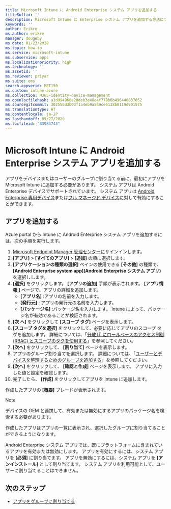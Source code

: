```yaml
---
title: Microsoft Intune に Android Enterprise システム アプリを追加する
titleSuffix: ''
description: Microsoft Intune に Enterprise システム アプリを追加する方法について説明します。
keywords: ''
author: Erikre
ms.author: erikre
manager: dougeby
ms.date: 01/23/2020
ms.topic: how-to
ms.service: microsoft-intune
ms.subservice: apps
ms.localizationpriority: high
ms.technology: ''
ms.assetid: ''
ms.reviewer: priyar
ms.suite: ems
search.appverid: MET150
ms.custom: intune-azure
ms.collection: M365-identity-device-management
ms.openlocfilehash: a1d994960e28deb3e48e4f778b6b496440037052
ms.sourcegitcommit: 302556d3b03f1a4eb9a5a9ce6138b8119d901575
ms.translationtype: HT
ms.contentlocale: ja-JP
ms.lasthandoff: 05/27/2020
ms.locfileid: "83984743"
---
```

# <a name="add-android-enterprise-system-apps-to-microsoft-intune"></a>Microsoft Intune に Android Enterprise システム アプリを追加する

アプリをデバイスまたはユーザーのグループに割り当てる前に、最初にアプリを Microsoft Intune に追加する必要があります。 システム アプリは Android Enterprise デバイスでサポートされています。 システム アプリは [Android Enterprise 専用デバイス](../enrollment/android-kiosk-enroll.md)または[フル マネージド デバイス](../enrollment/android-fully-managed-enroll.md)に対して有効にすることができます。

## <a name="add-the-app"></a>アプリを追加する

Azure portal から Intune に Android Enterprise システム アプリを追加するには、次の手順を実行します。

1. [Microsoft Endpoint Manager 管理センター](https://go.microsoft.com/fwlink/?linkid=2109431)にサインインします。
2. **[アプリ]**  >  **[すべてのアプリ]**  >  **[追加]** の順に選択します。
3. **[アプリケーションの種類の選択]** ペインの使用できる **[その他]** の種類で、 **[Android Enterprise system app]\(Android Enterprise システム アプリ\)** を選択しします。
4. **[選択]** をクリックします。 **[アプリの追加]** 手順が表示されます。
**[アプリ情報 ]** ページで、アプリの詳細を追加します。
    - **[アプリ名]** :アプリの名前を入力します。
    - **[発行元]** : アプリの発行元の名前を入力します。  
    - **[パッケージ名]** :パッケージ名を入力します。 Intune によって、パッケージ名が有効であることが検証されます。
5. **[次 へ]** をクリックして **[スコープ タグ]** ページを表示します。
8. **[スコープ タグを選択]** をクリックして、必要に応じてアプリのスコープ タグを追加します。 詳細については、「[分散 IT にロールベースのアクセス制御 (RBAC) とスコープのタグを使用する](../fundamentals/scope-tags.md)」を参照してください。
9. **[次へ]** をクリックして、 **[割り当て]** ページを表示します。
10. アプリのグループ割り当てを選択します。 詳細については、「[ユーザーとデバイスを整理するためのグループを追加する](../fundamentals/groups-add.md)」を参照してください。 
11. **[次へ]** をクリックして、 **[確認と作成]** ページを表示します。 アプリに入力した値と設定を確認します。
12. 完了したら、 **[作成]** をクリックしてアプリを Intune に追加します。

作成したアプリの **[概要]** ブレードが表示されます。

> [!NOTE]
> デバイスの OEM と連携して、有効または無効にするアプリのパッケージ名を検索する必要があります。

作成したアプリはアプリの一覧に表示され、選択したグループに割り当てることができるようになります。 

Android Enterprise システム アプリでは、既にプラットフォームに含まれているアプリを有効または無効にします。 アプリを有効にするには、システム アプリを **[必須]** に割り当てます。 アプリを無効にするには、システム アプリを **[アンインストール]** として割り当てます。 システム アプリを利用可能として、ユーザーに割り当てることはできません。


## <a name="next-steps"></a>次のステップ

- [アプリをグループに割り当てる](apps-deploy.md)

